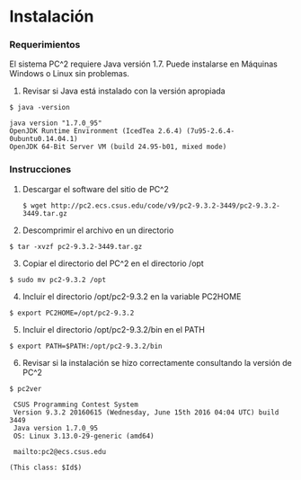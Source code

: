 # Instalación

### Requerimientos

El sistema PC^2 requiere Java versión 1.7. Puede instalarse en Máquinas Windows o Linux sin problemas.

1. Revisar si Java está instalado con la versión apropiada
  ```
  $ java -version
  ```  
  ```
  java version "1.7.0_95"
  OpenJDK Runtime Environment (IcedTea 2.6.4) (7u95-2.6.4-0ubuntu0.14.04.1)
  OpenJDK 64-Bit Server VM (build 24.95-b01, mixed mode)
  ```

### Instrucciones

1. Descargar el software del sitio de PC^2
   ```
   $ wget http://pc2.ecs.csus.edu/code/v9/pc2-9.3.2-3449/pc2-9.3.2-3449.tar.gz
   ```

2. Descomprimir el archivo en un directorio
  ```
$ tar -xvzf pc2-9.3.2-3449.tar.gz
  ```

3. Copiar el directorio del PC^2 en el directorio /opt
  ```
  $ sudo mv pc2-9.3.2 /opt
  ```

4. Incluir el directorio /opt/pc2-9.3.2 en la variable PC2HOME
  ```
  $ export PC2HOME=/opt/pc2-9.3.2
  ```
  
5. Incluir el directorio /opt/pc2-9.3.2/bin en el PATH
  ```
  $ export PATH=$PATH:/opt/pc2-9.3.2/bin
  ```

6. Revisar si la instalación se hizo correctamente consultando la versión de PC^2
  ```
  $ pc2ver
  ```
  ```
   CSUS Programming Contest System
   Version 9.3.2 20160615 (Wednesday, June 15th 2016 04:04 UTC) build 3449
   Java version 1.7.0_95
   OS: Linux 3.13.0-29-generic (amd64)

   mailto:pc2@ecs.csus.edu

  (This class: $Id$)
   ```

